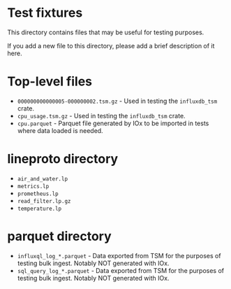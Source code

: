 # Test fixtures

This directory contains files that may be useful for testing purposes.

If you add a new file to this directory, please add a brief description of it here.

# Top-level files

- `000000000000005-000000002.tsm.gz` - Used in testing the `influxdb_tsm` crate.
- `cpu_usage.tsm.gz` - Used in testing the `influxdb_tsm` crate.
- `cpu.parquet` - Parquet file generated by IOx to be imported in tests where data loaded is needed.

# lineproto directory

- `air_and_water.lp`
- `metrics.lp`
- `prometheus.lp`
- `read_filter.lp.gz`
- `temperature.lp`

# parquet directory

- `influxql_log_*.parquet` - Data exported from TSM for the purposes of testing bulk ingest. Notably
  NOT generated with IOx.
- `sql_query_log_*.parquet` - Data exported from TSM for the purposes of testing bulk ingest.
  Notably NOT generated with IOx.
